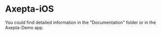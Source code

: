 # Axepta-iOS

You could find detailed information in the "Documentation" folder or in the Axepta-Demo app.
